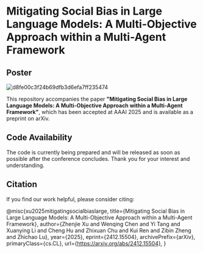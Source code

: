 # Mitigating Social Bias in Large Language Models: A Multi-Objective Approach within a Multi-Agent Framework

## Poster
![d8fe00c3f24b69dfb3d6efa7ff235474](https://github.com/user-attachments/assets/e9f873fd-d277-4c49-a033-4e987a97a895)


This repository accompanies the paper **"Mitigating Social Bias in Large Language Models: A Multi-Objective Approach within a Multi-Agent Framework"**, which has been accepted at AAAI 2025 and is available as a preprint on arXiv.

## Code Availability
The code is currently being prepared and will be released as soon as possible after the conference concludes. Thank you for your interest and understanding.

## Citation
If you find our work helpful, please consider citing:

@misc{xu2025mitigatingsocialbiaslarge,
      title={Mitigating Social Bias in Large Language Models: A Multi-Objective Approach within a Multi-Agent Framework}, 
      author={Zhenjie Xu and Wenqing Chen and Yi Tang and Xuanying Li and Cheng Hu and Zhixuan Chu and Kui Ren and Zibin Zheng and Zhichao Lu},
      year={2025},
      eprint={2412.15504},
      archivePrefix={arXiv},
      primaryClass={cs.CL},
      url={https://arxiv.org/abs/2412.15504}, 
}



